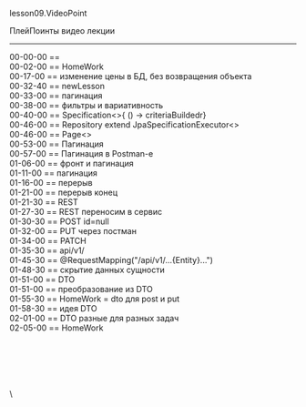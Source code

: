 ﻿
lesson09.VideoPoint  

ПлейПоинты видео лекции  

---
00-00-00 ==   
00-02-00 == HomeWork  
00-17-00 == изменение цены в БД, без возвращения объекта  
00-32-40 == newLesson  
00-33-00 == пагинация  
00-38-00 == фильтры и вариативность  
00-40-00 == Specification<>{ () -> criteriaBuildedr}  
00-46-00 == Repository extend JpaSpecificationExecutor<>   
00-46-00 == Page<>   
00-53-00 == Пагинация   
00-57-00 == Пагинация в Postman-e  
01-06-00 == фронт и пагинация  
01-11-00 == пагинация  
01-16-00 == перерыв    
01-21-00 == перерыв конец   
01-21-30 == REST   
01-27-30 == REST переносим в сервис   
01-30-30 == POST id=null   
01-32-00 == PUT через постман   
01-34-00 == PATCH   
01-35-30 == api/v1/   
01-45-30 == @RequestMapping("/api/v1/...{Entity}...")     
01-48-30 == скрытие данных сущности    
01-51-00 == DTO    
01-51-00 == преобразование из DTO   
01-55-30 == HomeWork = dto для post и put   
01-58-30 == идея DTO   
02-01-00 == DTO разные для разных задач   
02-05-00 == HomeWork   

















\
\
\
\
\
\

